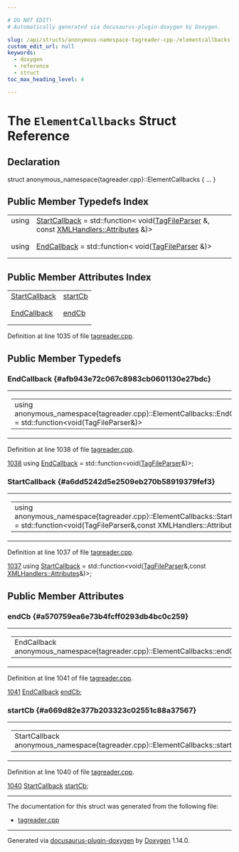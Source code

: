 ```yaml
---

# DO NOT EDIT!
# Automatically generated via docusaurus-plugin-doxygen by Doxygen.

slug: /api/structs/anonymous-namespace-tagreader-cpp-/elementcallbacks
custom_edit_url: null
keywords:
  - doxygen
  - reference
  - struct
toc_max_heading_level: 4

---
```


<div class="doxyPage">

# The `ElementCallbacks` Struct Reference



## Declaration

<div class="doxyDeclaration">
struct anonymous_namespace{tagreader.cpp}::ElementCallbacks { ... }
</div>

## Public Member Typedefs Index

<table class="doxyMembersIndex">

<tr class="doxyMemberIndexItem">
<td class="doxyMemberIndexItemType" align="left" valign="top">using</td>
<td class="doxyMemberIndexItemName" align="left" valign="top"><a href="#a6dd5242d5e2509eb270b58919379fef3">StartCallback</a> = std::function&lt; void(<a href="/web-doxygen/docs/api/classes/anonymous-namespace-tagreader-cpp-/tagfileparser">TagFileParser</a> &amp;, const <a href="/web-doxygen/docs/api/classes/xmlhandlers/#a15cedeea046e36465580e5654121387e">XMLHandlers::Attributes</a> &amp;)&gt;</td>
</tr>
<tr class="doxyMemberIndexDescription">
<td class="doxyMemberIndexDescriptionLeft"></td>
<td class="doxyMemberIndexDescriptionRight">
</td>
</tr>
<tr class="doxyMemberIndexSeparator">
<td class="doxyMemberIndexSeparator" colspan="2"></td>
</tr>

<tr class="doxyMemberIndexItem">
<td class="doxyMemberIndexItemType" align="left" valign="top">using</td>
<td class="doxyMemberIndexItemName" align="left" valign="top"><a href="#afb943e72c067c8983cb0601130e27bdc">EndCallback</a> = std::function&lt; void(<a href="/web-doxygen/docs/api/classes/anonymous-namespace-tagreader-cpp-/tagfileparser">TagFileParser</a> &amp;)&gt;</td>
</tr>
<tr class="doxyMemberIndexDescription">
<td class="doxyMemberIndexDescriptionLeft"></td>
<td class="doxyMemberIndexDescriptionRight">
</td>
</tr>
<tr class="doxyMemberIndexSeparator">
<td class="doxyMemberIndexSeparator" colspan="2"></td>
</tr>

</table>

## Public Member Attributes Index

<table class="doxyMembersIndex">

<tr class="doxyMemberIndexItem">
<td class="doxyMemberIndexItemType" align="left" valign="top"><a href="#a6dd5242d5e2509eb270b58919379fef3">StartCallback</a></td>
<td class="doxyMemberIndexItemName" align="left" valign="top"><a href="#a669d82e377b203323c02551c88a37567">startCb</a></td>
</tr>
<tr class="doxyMemberIndexDescription">
<td class="doxyMemberIndexDescriptionLeft"></td>
<td class="doxyMemberIndexDescriptionRight">
</td>
</tr>
<tr class="doxyMemberIndexSeparator">
<td class="doxyMemberIndexSeparator" colspan="2"></td>
</tr>

<tr class="doxyMemberIndexItem">
<td class="doxyMemberIndexItemType" align="left" valign="top"><a href="#afb943e72c067c8983cb0601130e27bdc">EndCallback</a></td>
<td class="doxyMemberIndexItemName" align="left" valign="top"><a href="#a570759ea6e73b4fcff0293db4bc0c259">endCb</a></td>
</tr>
<tr class="doxyMemberIndexDescription">
<td class="doxyMemberIndexDescriptionLeft"></td>
<td class="doxyMemberIndexDescriptionRight">
</td>
</tr>
<tr class="doxyMemberIndexSeparator">
<td class="doxyMemberIndexSeparator" colspan="2"></td>
</tr>

</table>


Definition at line 1035 of file <a href="/web-doxygen/docs/api/files/src/tagreader-cpp">tagreader.cpp</a>.

<div class="doxySectionDef">

## Public Member Typedefs

### EndCallback {#afb943e72c067c8983cb0601130e27bdc}

<div class="doxyMemberItem">
<div class="doxyMemberProto">
<table class="doxyMemberLabels">
<tr class="doxyMemberLabels">
<td class="doxyMemberLabelsLeft">
<table class="doxyMemberName">
<tr>
<td class="doxyMemberName">using anonymous_namespace{tagreader.cpp}::ElementCallbacks::EndCallback =  std::function&lt;void(TagFileParser&amp;)&gt;</td>
</tr>
</table>
</td>
</tr>
</table>
</div>
<div class="doxyMemberDoc">



Definition at line 1038 of file <a href="/web-doxygen/docs/api/files/src/tagreader-cpp">tagreader.cpp</a>.

<div class="doxyProgramListing">

<div class="doxyCodeLine"><span class="doxyLineNumber"><a href="#afb943e72c067c8983cb0601130e27bdc">1038</a></span><span class="doxyLineContent"><span class="doxyHighlight">  </span><span class="doxyHighlightKeyword">using </span><span class="doxyHighlight"><a href="#afb943e72c067c8983cb0601130e27bdc">EndCallback</a>   = std::function&lt;void(<a href="/web-doxygen/docs/api/classes/anonymous-namespace-tagreader-cpp-/tagfileparser">TagFileParser</a>&amp;)&gt;;</span></span></div>

</div>

</div>
</div>

### StartCallback {#a6dd5242d5e2509eb270b58919379fef3}

<div class="doxyMemberItem">
<div class="doxyMemberProto">
<table class="doxyMemberLabels">
<tr class="doxyMemberLabels">
<td class="doxyMemberLabelsLeft">
<table class="doxyMemberName">
<tr>
<td class="doxyMemberName">using anonymous_namespace{tagreader.cpp}::ElementCallbacks::StartCallback =  std::function&lt;void(TagFileParser&amp;,const XMLHandlers::Attributes&amp;)&gt;</td>
</tr>
</table>
</td>
</tr>
</table>
</div>
<div class="doxyMemberDoc">



Definition at line 1037 of file <a href="/web-doxygen/docs/api/files/src/tagreader-cpp">tagreader.cpp</a>.

<div class="doxyProgramListing">

<div class="doxyCodeLine"><span class="doxyLineNumber"><a href="#a6dd5242d5e2509eb270b58919379fef3">1037</a></span><span class="doxyLineContent"><span class="doxyHighlight">  </span><span class="doxyHighlightKeyword">using </span><span class="doxyHighlight"><a href="#a6dd5242d5e2509eb270b58919379fef3">StartCallback</a> = std::function&lt;void(<a href="/web-doxygen/docs/api/classes/anonymous-namespace-tagreader-cpp-/tagfileparser">TagFileParser</a>&amp;,</span><span class="doxyHighlightKeyword">const</span><span class="doxyHighlight"> <a href="/web-doxygen/docs/api/classes/xmlhandlers/#a15cedeea046e36465580e5654121387e">XMLHandlers::Attributes</a>&amp;)&gt;;</span></span></div>

</div>

</div>
</div>

</div>

<div class="doxySectionDef">

## Public Member Attributes

### endCb {#a570759ea6e73b4fcff0293db4bc0c259}

<div class="doxyMemberItem">
<div class="doxyMemberProto">
<table class="doxyMemberLabels">
<tr class="doxyMemberLabels">
<td class="doxyMemberLabelsLeft">
<table class="doxyMemberName">
<tr>
<td class="doxyMemberName">EndCallback anonymous_namespace{tagreader.cpp}::ElementCallbacks::endCb</td>
</tr>
</table>
</td>
</tr>
</table>
</div>
<div class="doxyMemberDoc">



Definition at line 1041 of file <a href="/web-doxygen/docs/api/files/src/tagreader-cpp">tagreader.cpp</a>.

<div class="doxyProgramListing">

<div class="doxyCodeLine"><span class="doxyLineNumber"><a href="#a570759ea6e73b4fcff0293db4bc0c259">1041</a></span><span class="doxyLineContent"><span class="doxyHighlight">  <a href="#afb943e72c067c8983cb0601130e27bdc">EndCallback</a>   <a href="#a570759ea6e73b4fcff0293db4bc0c259">endCb</a>;</span></span></div>

</div>

</div>
</div>

### startCb {#a669d82e377b203323c02551c88a37567}

<div class="doxyMemberItem">
<div class="doxyMemberProto">
<table class="doxyMemberLabels">
<tr class="doxyMemberLabels">
<td class="doxyMemberLabelsLeft">
<table class="doxyMemberName">
<tr>
<td class="doxyMemberName">StartCallback anonymous_namespace{tagreader.cpp}::ElementCallbacks::startCb</td>
</tr>
</table>
</td>
</tr>
</table>
</div>
<div class="doxyMemberDoc">



Definition at line 1040 of file <a href="/web-doxygen/docs/api/files/src/tagreader-cpp">tagreader.cpp</a>.

<div class="doxyProgramListing">

<div class="doxyCodeLine"><span class="doxyLineNumber"><a href="#a669d82e377b203323c02551c88a37567">1040</a></span><span class="doxyLineContent"><span class="doxyHighlight">  <a href="#a6dd5242d5e2509eb270b58919379fef3">StartCallback</a> <a href="#a669d82e377b203323c02551c88a37567">startCb</a>;</span></span></div>

</div>

</div>
</div>

</div>

<hr/>

The documentation for this struct was generated from the following file:

<ul>
<li><a href="/web-doxygen/docs/api/files/src/tagreader-cpp">tagreader.cpp</a></li>
</ul>

<hr/>

<p class="doxyGeneratedBy">Generated via <a href="https://github.com/xpack/docusaurus-plugin-doxygen">docusaurus-plugin-doxygen</a> by <a href="https://www.doxygen.nl">Doxygen</a> 1.14.0.</p>

</div>
